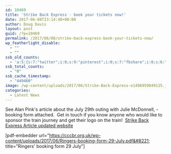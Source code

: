 ```yaml
---
id: 10469
title: 'Strike Back Express - book your tickets now!'
date: 2017-06-08T23:14:40+00:00
author: Doug Davis
layout: post
guid: /?p=10469
permalink: /2017/06/08/strike-back-express-book-your-tickets-now/
wp_featherlight_disable:
  - ""
  - ""
ssb_old_counts:
  - 'a:5:{s:7:"twitter";i:0;s:9:"pinterest";i:0;s:7:"fbshare";i:0;s:6:"reddit";i:0;s:6:"tumblr";N;}'
ssb_total_counts:
  - "0"
ssb_cache_timestamp:
  - "449460"
image: /wp-content/uploads/2017/06/Strike-Back-Express-e1496959049115.jpg
categories:
  - Latest News
---
```

See Alan Pink&apos;s article about the July 29th outing with Julie McDonnell, - booking form attached.  Get in touch if you know anyone who would like to sponsor the train journey and get their logo on the train!  [Strike Back Express Article updated website](https://cccbr.org.uk/wp-content/uploads/2017/06/Strike-Back-Express-Article-updated-website.docx)

[pdf-embedder url=&#8221;https://cccbr.org.uk/wp-content/uploads/2017/06/Ringers-booking-form-29-July.pdf&#8221; title=&#8221;Ringers&apos; booking form 29 July&#8221;]
